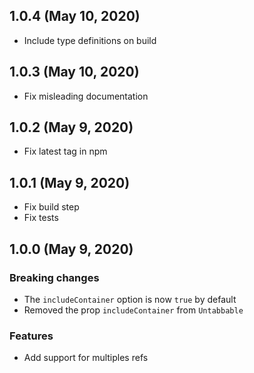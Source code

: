## 1.0.4 (May 10, 2020)

- Include type definitions on build

## 1.0.3 (May 10, 2020)

- Fix misleading documentation

## 1.0.2 (May 9, 2020)

- Fix latest tag in npm

## 1.0.1 (May 9, 2020)

- Fix build step
- Fix tests

## 1.0.0 (May 9, 2020)

### Breaking changes
- The `includeContainer` option is now `true` by default
- Removed the prop `includeContainer` from `Untabbable`

### Features
- Add support for multiples refs

